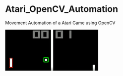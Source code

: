 # Atari_OpenCV_Automation
Movement Automation of a Atari Game using OpenCV


![Capture](./templeteM.png?raw=true "Title")

